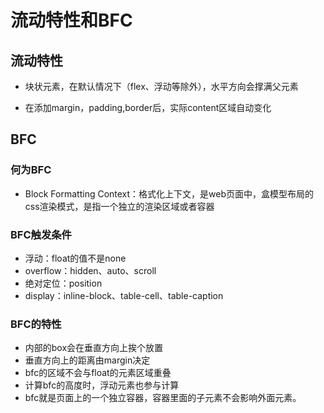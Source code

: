 # 流动特性和BFC

## 流动特性

- 块状元素，在默认情况下（flex、浮动等除外），水平方向会撑满父元素

- 在添加margin，padding,border后，实际content区域自动变化

## BFC

### 何为BFC

- Block Formatting Context：格式化上下文，是web页面中，盒模型布局的css渲染模式，是指一个独立的渲染区域或者容器

### BFC触发条件

- 浮动：float的值不是none
- overflow：hidden、auto、scroll
- 绝对定位：position
- display：inline-block、table-cell、table-caption

### BFC的特性

- 内部的box会在垂直方向上挨个放置
- 垂直方向上的距离由margin决定
- bfc的区域不会与float的元素区域重叠
- 计算bfc的高度时，浮动元素也参与计算
- bfc就是页面上的一个独立容器，容器里面的子元素不会影响外面元素。